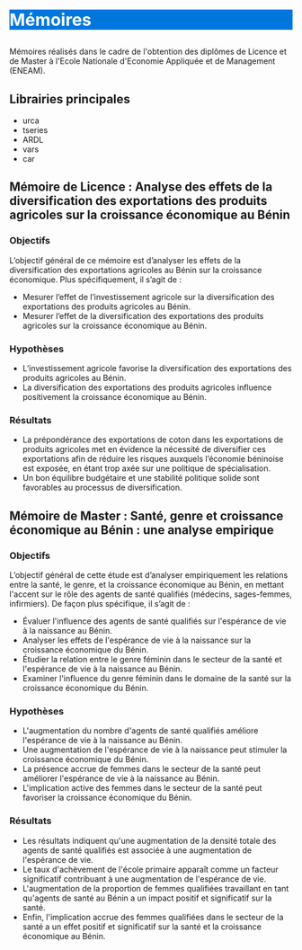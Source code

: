 # <p style="background:#07D; color:#FFF; font-size:30px; font-weight:700; text-align:left">Mémoires </p>

Mémoires réalisés dans le cadre de l'obtention des diplômes de Licence et de Master à l'Ecole Nationale d'Economie Appliquée et de Management (ENEAM).

## Librairies principales
- urca
- tseries
- ARDL
- vars
- car

## Mémoire de Licence : Analyse des effets de la diversification des exportations des produits agricoles sur la croissance économique au Bénin

### Objectifs

L’objectif général de ce mémoire est d’analyser les effets de la diversification des exportations agricoles au Bénin sur la croissance économique. Plus spécifiquement, il s’agit de :

- Mesurer l’effet de l’investissement agricole sur la diversification des exportations des produits agricoles au Bénin.
- Mesurer l’effet de la diversification des exportations des produits agricoles sur la croissance économique au Bénin.

### Hypothèses

- L’investissement agricole favorise la diversification des exportations des produits agricoles au Bénin.
- La diversification des exportations des produits agricoles influence positivement la croissance économique au Bénin.

### Résultats

- La prépondérance des exportations de coton dans les exportations de produits agricoles met en évidence la nécessité de diversifier ces exportations afin de réduire les risques auxquels l’économie béninoise est exposée, en étant trop axée sur une politique de spécialisation.
- Un bon équilibre budgétaire et une stabilité politique solide sont favorables au processus de diversification.

## Mémoire de Master : Santé, genre et croissance économique au Bénin : une analyse empirique

### Objectifs

L’objectif général de cette étude est d’analyser empiriquement les relations entre la santé, le genre, et la croissance économique au Bénin, en mettant l'accent sur le rôle des agents de santé qualifiés (médecins, sages-femmes, infirmiers). De façon plus spécifique, il s’agit de :

- Évaluer l'influence des agents de santé qualifiés sur l'espérance de vie à la naissance au Bénin.
- Analyser les effets de l'espérance de vie à la naissance sur la croissance économique du Bénin.
- Étudier la relation entre le genre féminin dans le secteur de la santé et l'espérance de vie à la naissance au Bénin.
- Examiner l'influence du genre féminin dans le domaine de la santé sur la croissance économique du Bénin.

### Hypothèses

- L'augmentation du nombre d'agents de santé qualifiés améliore l'espérance de vie à la naissance au Bénin.
- Une augmentation de l'espérance de vie à la naissance peut stimuler la croissance économique du Bénin.
- La présence accrue de femmes dans le secteur de la santé peut améliorer l'espérance de vie à la naissance au Bénin.
- L'implication active des femmes dans le secteur de la santé peut favoriser la croissance économique du Bénin.

### Résultats

- Les résultats indiquent qu'une augmentation de la densité totale des agents de santé qualifiés est associée à une augmentation de l'espérance de vie.
- Le taux d'achèvement de l'école primaire apparaît comme un facteur significatif contribuant à une augmentation de l'espérance de vie.
- L'augmentation de la proportion de femmes qualifiées travaillant en tant qu'agents de santé au Bénin a un impact positif et significatif sur la santé.
- Enfin, l'implication accrue des femmes qualifiées dans le secteur de la santé a un effet positif et significatif sur la santé et la croissance économique au Bénin.
